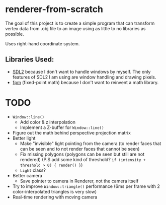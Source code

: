 # renderer-from-scratch

The goal of this project is to create a simple program that can transform vertex data from .obj file to an image using as little to no libraries as possible.

Uses right-hand coordinate system.

## Libraries Used:
- [SDL2](https://www.libsdl.org/) because I don't want to handle windows by myself. The only features of SDL2 I am using are window handling and drawing pixels.
- [fpm](https://github.com/MikeLankamp/fpm) (fixed-point math) because I don't want to reinvent a math library.

# TODO

- `Window::line()`
    - Add color & z interpolation
    - Implement a Z-buffer for `Window::line()`
- Figure out the math behind perspective projection matrix
- Better light
    - Make "invisible" light pointing from the camera (to render faces that can be seen and to not render faces that cannot be seen)
    - Fix missing polygons (polygons can be seen but still are not rendered) (P.S add some kind of threshold? `if (intensity + threshold > 0) { render() }`)
    - `Light` class?
- Better camera
    - Save pointer to camera in Renderer, not the camera itself
- Try to improve `Window::triangle()` performance (6ms per frame with 2 color-interpolated triangles is very slow)
- Real-time rendering with moving camera